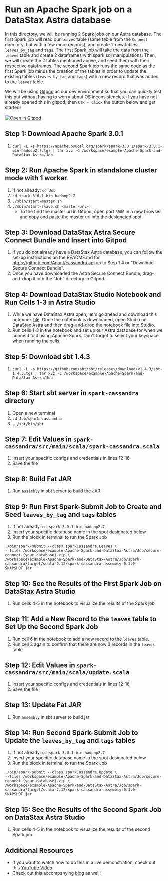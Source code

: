 # Run an Apache Spark job on a DataStax Astra database

In this directory, we will be running 2 Spark jobs on our Astra database. The first Spark job will read our `leaves` table (same table from the `Connect` directory, but with a few more records), and create 2 new tables: `leaves_by_tag` and `tags`. The first Spark job will take the data from the `leaves` table and create 2 dataframes with spark.sql manipulations. Then, we will create the 2 tables mentioned above, and seed them with their respective dataframes. The second Spark job runs the same code as the first Spark job minus the creation of the tables in order to update the existing tables (`leaves_by_tag` and `tags`) with a new record that was added to the `leaves` table.

We will be using [Gitpod](https://www.gitpod.io/) as our dev environment so that you can quickly test this out without having to worry about OS inconsistencies. If you have not already opened this in gitpod, then `CTR + Click` the button below and get started! <br></br>
[![Open in Gitpod](https://gitpod.io/button/open-in-gitpod.svg)](https://gitpod.io/#https://github.com/Anant/example-Apache-Spark-and-DataStax-Astra)

## Step 1: Download Apache Spark 3.0.1
1. `curl -L -s https://apache.osuosl.org/spark/spark-3.0.1/spark-3.0.1-bin-hadoop2.7.tgz | tar xvz -C /workspace/example-Apache-Spark-and-DataStax-Astra/Job`

## Step 2: Run Apache Spark in standalone cluster mode with 1 worker
1. If not already: `cd Job`
2. `cd spark-3.0.1-bin-hadoop2.7`
3. `./sbin/start-master.sh`
4. `./sbin/start-slave.sh <master-url>`
    - To the find the master url in Gitpod, open port `8080` in a new browser and copy and paste the master url into the designated spot

## Step 3: Download DataStax Astra Secure Connect Bundle and Insert into Gitpod
1. If you do not already have a DataStax Astra database, you can follow the set-up instructions on the README.md for https://github.com/Anant/cassandra.api up to Step 1.4 or "Download Secure Connect Bundle".
2. Once you have downloaded the Astra Secure Connect Bundle, drag-and-drop it into the "Job" directory in Gitpod.
  
## Step 4: Download DataStax Studio Notebook and Run Cells 1-3 in Astra Studio
1. While we have DataStax Astra open, let's go ahead and download this notebook [file](https://drive.google.com/file/d/1XmLF1iKc23orQkagf0L-FOdqwKZPujdF/view?usp=sharing). Once the notebook is downloaded, open Studio on DataStax Astra and then drag-and-drop the notebook file into Studio.
2. Run cells 1-3 in the notebook and set up our Astra database for when we connect to it using Apache Spark. Don't forget to select your keyspace when running the cells.

## Step 5: Download sbt 1.4.3
1. `curl -L -s https://github.com/sbt/sbt/releases/download/v1.4.3/sbt-1.4.3.tgz | tar xvz -C /workspace/example-Apache-Spark-and-DataStax-Astra/Job`

## Step 6: Start sbt server in `spark-cassandra` directory
1. Open a new terminal
2. `cd Job/spark-cassandra`
3. `../sbt/bin/sbt`

## Step 7: Edit Values in `spark-cassandra/src/main/scala/spark-cassandra.scala`
1. Insert your specific configs and credentials in lines 12-16
2. Save the file

## Step 8: Build Fat JAR
1. Run `assembly` in sbt server to build the JAR
 
## Step 9: Run First Spark-Submit Job to Create and Seed `leaves_by_tag` and `tags` tables
1. If not already: `cd spark-3.0.1-bin-hadoop2.7`
2. Insert your specific database name in the spot designated below
3. Run the block in terminal to run the Spark Job
~~~
./bin/spark-submit --class sparkCassandra.Leaves \
--files /workspace/example-Apache-Spark-and-DataStax-Astra/Job/secure-connect-{your-database}.zip \
/workspace/example-Apache-Spark-and-DataStax-Astra/Job/spark-cassandra/target/scala-2.12/spark-cassandra-assembly-0.1.0-SNAPSHOT.jar
~~~

## Step 10: See the Results of the First Spark Job on DataStax Astra Studio
1. Run cells 4-5 in the notebook to visualize the results of the Spark job

## Step 11: Add a New Record to the `leaves` table to Set Up the Second Spark Job
1. Run cell 6 in the notebook to add a new record to the `leaves` table.
2. Run cell 3 again to confirm that there are now 3 records in the `leaves` table.

## Step 12: Edit Values in `spark-cassandra/src/main/scala/update.scala`
1. Insert your specific configs and credentials in lines 12-16
2. Save the file

## Step 13: Update Fat JAR
1. Run `assembly` in sbt server to build jar
 
## Step 14: Run Second Spark-Submit Job to Update the `leaves_by_tag` and `tags` tables
1. If not already: `cd spark-3.0.1-bin-hadoop2.7`
2. Insert your specific database name in the spot designated below
3. Run the block in terminal to run the Spark Job
~~~
./bin/spark-submit --class sparkCassandra.Update \
--files /workspace/example-Apache-Spark-and-DataStax-Astra/Job/secure-connect-{your-database}.zip \
/workspace/example-Apache-Spark-and-DataStax-Astra/Job/spark-cassandra/target/scala-2.12/spark-cassandra-assembly-0.1.0-SNAPSHOT.jar
~~~

## Step 15: See the Results of the Second Spark Job on DataStax Astra Studio
1. Run cells 4-5 in the notebook to visualize the results of the second Spark job

## Additional Resources

- If you want to watch how to do this in a live demonstration, check out this [YouTube Video]()
- Check out this accompanying [blog]() as well!
